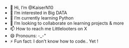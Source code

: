 - 👋 Hi, I’m @KaiserN10
- 👀 I’m interested in Big DATA
- 🌱 I’m currently learning Python
- 💞️ I’m looking to collaborate on learning projects & more
- 📫 How to reach me Littlelooters on X 
- 😄 Pronouns: -_-"
- ⚡ Fun fact: I don't know how to code.. Yet !

<!---
KaiserN10/KaiserN10 is a ✨ special ✨ repository because its `README.md` (this file) appears on your GitHub profile.
You can click the Preview link to take a look at your changes.
--->
